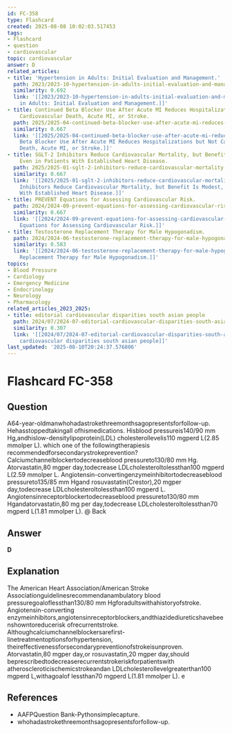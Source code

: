 ```yaml
---
id: FC-358
type: Flashcard
created: 2025-08-08 10:02:03.517453
tags:
- Flashcard
- question
- cardiovascular
topic: cardiovascular
answer: D
related_articles:
- title: 'Hypertension in Adults: Initial Evaluation and Management.'
  path: 2023/2023-10-hypertension-in-adults-initial-evaluation-and-management.md
  similarity: 0.692
  link: '[[2023/2023-10-hypertension-in-adults-initial-evaluation-and-management|Hypertension
    in Adults: Initial Evaluation and Management.]]'
- title: Continued Beta Blocker Use After Acute MI Reduces Hospitalizations but Not
    Cardiovascular Death, Acute MI, or Stroke.
  path: 2025/2025-04-continued-beta-blocker-use-after-acute-mi-reduces-hospitaliz.md
  similarity: 0.667
  link: '[[2025/2025-04-continued-beta-blocker-use-after-acute-mi-reduces-hospitaliz|Continued
    Beta Blocker Use After Acute MI Reduces Hospitalizations but Not Cardiovascular
    Death, Acute MI, or Stroke.]]'
- title: SGLT-2 Inhibitors Reduce Cardiovascular Mortality, but Benefit Is Modest,
    Even in Patients With Established Heart Disease.
  path: 2025/2025-01-sglt-2-inhibitors-reduce-cardiovascular-mortality-but-benefi.md
  similarity: 0.667
  link: '[[2025/2025-01-sglt-2-inhibitors-reduce-cardiovascular-mortality-but-benefi|SGLT-2
    Inhibitors Reduce Cardiovascular Mortality, but Benefit Is Modest, Even in Patients
    With Established Heart Disease.]]'
- title: PREVENT Equations for Assessing Cardiovascular Risk.
  path: 2024/2024-09-prevent-equations-for-assessing-cardiovascular-risk.md
  similarity: 0.667
  link: '[[2024/2024-09-prevent-equations-for-assessing-cardiovascular-risk|PREVENT
    Equations for Assessing Cardiovascular Risk.]]'
- title: Testosterone Replacement Therapy for Male Hypogonadism.
  path: 2024/2024-06-testosterone-replacement-therapy-for-male-hypogonadism.md
  similarity: 0.583
  link: '[[2024/2024-06-testosterone-replacement-therapy-for-male-hypogonadism|Testosterone
    Replacement Therapy for Male Hypogonadism.]]'
topics:
- Blood Pressure
- Cardiology
- Emergency Medicine
- Endocrinology
- Neurology
- Pharmacology
related_articles_2023_2025:
- title: editorial cardiovascular disparities south asian people
  path: 2024/07/2024-07-editorial-cardiovascular-disparities-south-asian-people.md
  similarity: 0.307
  link: '[[2024/07/2024-07-editorial-cardiovascular-disparities-south-asian-people|editorial
    cardiovascular disparities south asian people]]'
last_updated: '2025-08-10T20:24:37.576806'
---
```


# Flashcard FC-358

## Question

A64-year-oldmanwhohadastrokethreemonthsagopresentsforfollow-up. Hehasstoppedtakingall ofhismedications. Hisblood pressureis140/90 mm Hg,andhislow-densitylipoprotein(LDL) cholesterollevelis110 mgperd L(2.85 mmolper L). which one of the followingtherapiesis recommendedforsecondarystrokeprevention? Calciumchannelblockertodecreaseblood pressureto130/80 mm Hg. Atorvastatin,80 mgper day,todecrease LDLcholesteroltolessthan100 mgperd L(2.59 mmolper L. Angiotensin-convertingenzymeinhibitortodecreaseblood pressureto135/85 mm Hgand rosuvastatin(Crestor),20 mgper day,todecrease LDLcholesteroltolessthan100 mgperd L. Angiotensinreceptorblockertodecreaseblood pressureto130/80 mm Hgandatorvastatin,80 mg per day,todecrease LDLcholesteroltolessthan70 mgperd L(1.81 mmolper L). @ Back

## Answer

**D**

## Explanation

The American Heart Association/American Stroke Associationguidelinesrecommendanambulatory blood pressuregoaloflessthan130/80 mm Hgforadultswithahistoryofstroke. Angiotensin-converting enzymeinhibitors,angiotensinreceptorblockers,andthiazidediureticshavebeenshowntoreducerisk ofrecurrentstroke. Althoughcalciumchannelblockersarefirst-linetreatmentoptionsforhypertension, theireffectivenessforsecondarypreventionofstrokeisunproven. Atorvastatin,80 mgper day,or rosuvastatin,20 mgper day,should beprescribedtodecreaserecurrentstrokeriskforpatientswith atheroscleroticischemicstrokeandan LDLcholesterollevelgreaterthan100 mgperd L,withagoalof lessthan70 mgperd L(1.81 mmolper L). e

## References

- AAFPQuestion Bank-Pythonsimplecapture.
- whohadastrokethreemonthsagopresentsforfollow-up.

